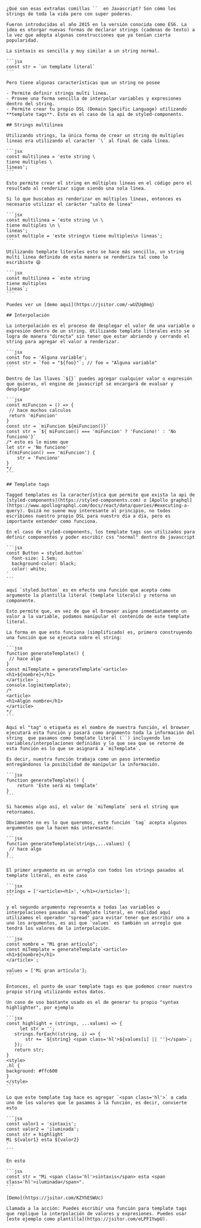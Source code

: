     ¿Qué son esas extrañas comillas ``  en Javascript? Son cómo los strings de toda la vida pero con super poderes.

    Fueron introducidas el año 2015 en la versión conocida como ES6. La idea es otorgar nuevas formas de declarar strings (cadenas de texto) a la vez que adopta algunas construcciones que ya tenían cierta popularidad.

    La sintaxis es sencilla y muy similar a un string normal.

    ```jsx
    const str = `un template literal`
    ```

    Pero tiene algunas características que un string no posee

    - Permite definir strings multi linea.
    - Provee una forma sencilla de interpolar variables y expresiones dentro del string.
    - Permite crear tu propio DSL (Domain Specific Language) utilizando **template tags**. Este es el caso de la api de styled-components.

    ## Strings multilinea

    Utilizando strings, la única forma de crear un string de multiples lineas era utilizando el caracter `\` al final de cada línea.

    ```jsx
    const multilinea = 'este string \
    tiene multiples \
    lineas';
    ```

    Esto permite crear el string en múltiples lineas en el código pero el resultado al renderizar sigue siendo una sola línea.

    Si lo que buscabas es renderizar en múltiples líneas, entonces es necesario utilizar el carácter "salto de linea"

    ```jsx
    const multilinea = 'este string \n \
    tiene multiples \n \
    lineas';
    const multiple = 'este string\n tiene multiples\n lineas';
    ```

    Utilizando template literales esto se hace más sencillo, un string multi linea definido de esta manera se renderiza tal como lo escribiste 😄

    ```jsx
    const multilinea = `este string
    tiene multiples
    lineas`;
    ```

    Puedes ver un [demo aquí](https://jsitor.com/-wUZUq8mq)

    ## Interpolación

    La interpolación es el proceso de desplegar el valor de una variable o expresión dentro de un string. Utilizando template literales esto se logra de manera "directa" sin tener que estar abriendo y cerrando el string para agregar el valor a renderizar.

    ```jsx
    const foo = 'Alguna variable';
    const str = `foo = "${foo}"`; // foo = "Alguna variable"
    ```

    Dentro de las llaves `${}` puedes agregar cualquier valor o expresión que quieras, el engine de javascript se encargará de evaluar y desplegar

    ```jsx
    const miFuncion = () => {
     // hace muchos calculos
     return 'miFuncion'
    }
    const str = `miFuncion ${miFuncion()}`
    const str = `${ miFuncion() === 'miFuncion' ? 'Funciono!' : 'No funciono'}`
    /* esto es lo mismo que 
    let str = 'No funciono'
    if(miFuncion() === 'miFuncion') {
        str = 'Funciono'
    }
    */
    ```

    ## Template tags

    Tagged templates es la característica que permite que exista la api de [styled-components](https://styled-components.com) o [Apollo graphql](https://www.apollographql.com/docs/react/data/queries/#executing-a-query). Quizá no suene muy interesante al principio, no todos escribimos nuestro propio DSL para nuestro día a día, pero es importante entender como funciona.

    En el caso de styled-components, los template tags son utilizados para definir componentes y poder escribir css "normal" dentro de javascript

    ```jsx
    const Button = styled.button`
      font-size: 1.5em;
      background-color: black;
      color: white;
    `
    ```

    aquí `styled.button` es en efecto una función que acepta como argumento la plantilla literal (template literals) y retorna un componente.

    Esto permite que, en vez de que el browser asigne inmediatamente un valor a la variable, podamos manipular el contenido de este template literal.

    La forma en que esto funciona (simplificado) es, primero construyendo una función que se ejecuta sobre el string:

    ```jsx
    function generateTemplate() {
     // hace algo
    }
    const miTemplate = generateTemplate`<article>
    <h1>${nombre}</h1>
    </article>`;
    console.log(mitemplate);
    /*
    <article>
    <h1>Algún nombre</h1>
    </article>
    */
    ```

    Aquí el "tag" o etiqueta es el nombre de nuestra función, el browser ejecutará esta función y pasará como argumento toda la información del string  que pasamos como template literal (``) incluyendo las variables/interpolaciones definidas y lo que sea que se retorne de esta función es lo que se asignará a `miTemplate`.

    Es decir, nuestra función trabaja como un paso intermedio entregándonos la posibilidad de manipular la información.

    ```jsx
    function generateTemplate() {
        return 'Este será mi template'
    }
    ```

    Si hacemos algo así, el valor de `miTemplate` será el string que retornamos.

    Obviamente no es lo que queremos, este función `tag` acepta algunos argumentos que la hacen más interesante:

    ```jsx
    function generateTemplate(strings,...values) {
     // hace algo
    }
    ```

    El primer argumento es un arreglo con todos los strings pasados al template literal, en este caso

    ```jsx
    strings = ['<article><h1>','</h1></article>'];
    ```

    y el segundo argumento representa a todas las variables o interpolaciones pasadas al template literal, en realidad aquí utilizamos el operador "spread" para evitar tener que escribir uno a uno los argumentos, es así que `values` es también un arreglo que tendrá los valores de la interpolación.

    ```jsx
    const nombre = "Mi gran artículo";
    const miTemplate = generateTemplate`<article>
    <h1>${nombre}</h1>
    </article>`;

    values = ['Mi gran artículo'];
    ```

    Entonces, el punto de usar template tags es que podemos crear nuestro propio string utilizando estos datos.

    Un caso de uso bastante usado es el de generar tu propio "syntax highlighter", por ejemplo

    ```jsx
    const highlight = (strings, ...values) => {
    	 let str = '';
       strings.forEach((string, i) => {
           str += `${string} <span class='hl'>${values[i] || ''}</span>`;
       });
       return str;
    }
    <style>
    .hl {
    background: #ffc600
    }
    </style>
    ```

    Lo que este template tag hace es agregar `<span class='hl'>` a cada uno de los valores que le pasamos a la función, es decir, convierte esto

    ```jsx
    const valor1 = 'sintaxis';
    const valor2 = 'iluminada';
    const str = highlight`
    Mi ${valor1} esta ${valor2}
    `
    ```

    En esto

    ```jsx
    const str = "Mi <span class='hl'>sintaxis</span> esta <span class='hl'>iluminada</span>".
    ```

    [Demo](https://jsitor.com/KZYhESWUc)

    Llamada a la acción: Puedes escribir una función para template tags que replique la interpolación de valores y expresiones. Puedes usar [este ejemplo como plantilla](https://jsitor.com/eLPF1YwpU).
